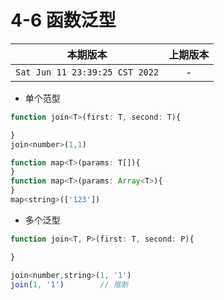 # 4-6 函数泛型

|本期版本|上期版本
|:---:|:---:
`Sat Jun 11 23:39:25 CST 2022` | -

* 单个范型

```js
function join<T>(first: T, second: T){

}
join<number>(1,1)
```

```js
function map<T>(params: T[]){
}
function map<T>(params: Array<T>){
}
map<string>(['123'])
```

* 多个泛型

```js
function join<T, P>(first: T, second: P){

}

join<number,string>(1, '1')
join(1, '1')		// 推断
```
